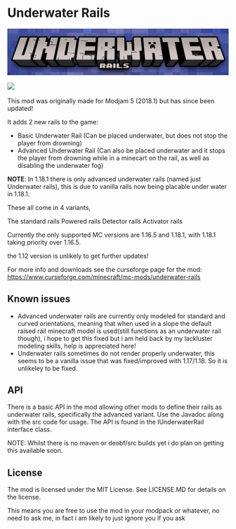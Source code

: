 # Underwater Rails

![](https://github.com/Hennamann/Underwater-Rails/blob/1.18.1/src/main/resources/underwaterrails.png?raw=true)

![](https://cf.way2muchnoise.eu/underwater-rails.svg)

This mod was originally made for Modjam 5 (2018.1) but has since been updated!


It adds 2 new rails to the game:

- Basic Underwater Rail (Can be placed underwater, but does not stop the player from drowning) 
- Advanced Underwater Rail (Can also be placed underwater and it stops the player from drowning while in a minecart on the rail, as well as disabling the underwater fog)

**NOTE**: In 1.18.1 there is only advanced underwater rails (named just Underwater rails), this is due to vanilla rails now being placable under water in 1.18.1.

These all come in 4 variants,

The standard rails
Powered rails
Detector rails
Activator rails
 
Currently the only supported MC versions are 1.16.5 and 1.18.1, with 1.18.1 taking priority over 1.16.5.

the 1.12 version is unlikely to get further updates!

For more info and downloads see the curseforge page for the mod:
https://www.curseforge.com/minecraft/mc-mods/underwater-rails

## Known issues

- Advanced underwater rails are currently only modeled for standard and curved orientations, meaning that when used in a slope the default raised rail minecraft model is used(still functions as an underwater rail though), i hope to get this fixed but i am held back by my lackluster modeling skills, help is appreciated here!
- Underwater rails sometimes do not render properly underwater, this seems to be a vanilla issue that was fixed/improved with 1.17/1.18. So it is unlikeley to be fixed.

## API
There is a basic API in the mod allowing other mods to define their rails as underwater rails, specifically the advanced variant. Use the Javadoc along with the src code for usage. The API is found in the IUnderwaterRail interface class.

NOTE: Whilst there is no maven or deobf/src builds yet i do plan on getting this available soon.

## License
The mod is licensed under the MIT License. See LICENSE.MD for details on the license.

This means you are free to use the mod in your modpack or whatever, no need to ask me, in fact i am likely to just ignore you if you ask
